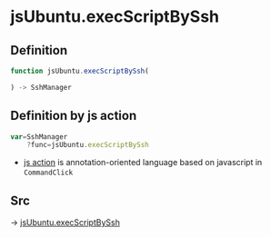 # jsUbuntu.execScriptBySsh

## Definition

```js.js
function jsUbuntu.execScriptBySsh(

) -> SshManager
```


## Definition by js action

```js.js
var=SshManager
	?func=jsUbuntu.execScriptBySsh

```

- [js action](#) is annotation-oriented language based on javascript in `CommandClick`



## Src

-> [jsUbuntu.execScriptBySsh](https://github.com/puutaro/CommandClick/blob/master/app/src/main/java/com/puutaro/commandclick/fragment_lib/terminal_fragment/js_interface/JsUbuntu.kt#L83)


